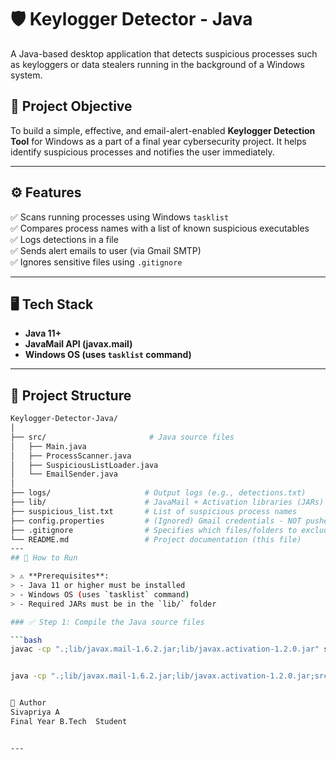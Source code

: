 # 🛡️ Keylogger Detector - Java

A Java-based desktop application that detects suspicious processes such as keyloggers or data stealers running in the background of a Windows system.

## 🎯 Project Objective

To build a simple, effective, and email-alert-enabled **Keylogger Detection Tool** for Windows as a part of a final year cybersecurity project. It helps identify suspicious processes and notifies the user immediately.

---

## ⚙️ Features

✅ Scans running processes using Windows `tasklist`  
✅ Compares process names with a list of known suspicious executables  
✅ Logs detections in a file  
✅ Sends alert emails to user (via Gmail SMTP)  
✅ Ignores sensitive files using `.gitignore`  

---

## 🖥️ Tech Stack

- **Java 11+**
- **JavaMail API (javax.mail)**
- **Windows OS (uses `tasklist` command)**

---

## 📁 Project Structure

```bash
Keylogger-Detector-Java/
│
├── src/                       # Java source files
│   ├── Main.java
│   ├── ProcessScanner.java
│   ├── SuspiciousListLoader.java
│   └── EmailSender.java
│
├── logs/                     # Output logs (e.g., detections.txt)
├── lib/                      # JavaMail + Activation libraries (JARs)
├── suspicious_list.txt       # List of suspicious process names
├── config.properties         # (Ignored) Gmail credentials - NOT pushed to GitHub
├── .gitignore                # Specifies which files/folders to exclude
└── README.md                 # Project documentation (this file)
---
## 🚀 How to Run

> ⚠️ **Prerequisites**:  
> - Java 11 or higher must be installed  
> - Windows OS (uses `tasklist` command)  
> - Required JARs must be in the `lib/` folder  

### ✅ Step 1: Compile the Java source files

```bash
javac -cp ".;lib/javax.mail-1.6.2.jar;lib/javax.activation-1.2.0.jar" src/*.java


java -cp ".;lib/javax.mail-1.6.2.jar;lib/javax.activation-1.2.0.jar;src" Main


👤 Author
Sivapriya A
Final Year B.Tech  Student


---
